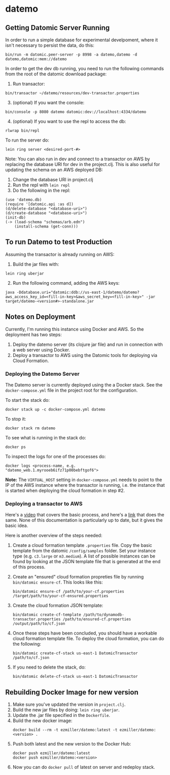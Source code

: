 # datemo

## Getting Datomic Server Running

In order to run a simple database for experimental develpoment, where it isn't
necessary to persist the data, do this:

```
bin/run -m datomic.peer-server -p 8998 -a datemo,datemo -d datemo,datomic:mem://datemo
```

In order to get the dev db running, you need to run the following commands from the root of the datomic download package:

1) Run transactor:

```
bin/transactor ~/datemo/resources/dev-transactor.properties
```

3) (optional) If you want the console:
```
bin/console -p 8080 datemo datomic:dev://localhost:4334/datemo
```

4) (optional) If you want to use the repl to access the db:
```
rlwrap bin/repl
```

To run the server do:

```
lein ring server <desired-port-#>
```

Note: You can also run in dev and connect to a transactor on AWS by replacing the database URI
for dev in the project.clj. This is also useful for updating the schema on an AWS deployed DB:

1) Change the database URI in project.clj
2) Run the repl with `lein repl`
3) Do the following in the repl:
```
(use 'datemo.db)
(require '[datomic.api :as d])
(d/delete-database "<database-uri>")
(d/create-database "<database-uri>")
(init-db)
(-> (load-schema "schemas/arb.edn")
    (install-schema (get-conn)))
```

## To run Datemo to test Production

Assuming the transactor is already running on AWS:

1) Build the jar files with:
```
lein ring uberjar
```

2) Run the following command, adding the AWS keys:
```
java -Ddatabase.uri="datomic:ddb://us-east-1/datemo/datemo?aws_access_key_id=<fill-in-key>&aws_secret_key=<fill-in-key>" -jar target/datemo-<version#>-standalone.jar
```

## Notes on Deployment

Currently, I'm running this instance using Docker and AWS. So the deployment has two steps:
1. Deploy the datemo server (its clojure jar file) and run in connection with a web server
using Docker.
2. Deploy a transactor to AWS using the Datomic tools for deploying via Cloud Formation.

### Deploying the Datemo Server

The Datemo server is currently deployed using the a Docker stack. See the `docker-compose.yml` file
in the project root for the configuration. 

To start the stack do:

```
docker stack up -c docker-compose.yml datemo
```

To stop it:

```
docker stack rm datemo
```

To see what is running in the stack do:

```
docker ps
```

To inspect the logs for one of the processes do:

```
docker logs <process-name, e.g. "datemo_web.1.myrooeb6ifz71p00bebftgof6">
```

**Note:** The `VIRTUAL_HOST` setting in `docker-compose.yml` needs to point to the IP of the
AWS instance where the transactor is running, i.e. the instance that is started when deploying
the cloud formation in step #2.

### Deploying a transactor to AWS

Here's a [video](https://www.youtube.com/watch?v=wG5grJP3jKY) that covers the basic process, and here's a [link](http://docs.datomic.com/aws.html) that does the same. None of this documentation is particularly up to date, but it gives the basic idea.

Here is another overview of the steps needed:

1. Create a cloud formation template `.properties` file. Copy the basic template from the
datomic `/config/samples` folder. Set your instance type (e.g. `c3.large` or `m3.medium`).
A list of possible instances can be found by looking at the JSON template file that is generated
at the end of this process.

2. Create an "ensured" cloud formation propreties file by running `bin/datomic ensure-cf`. This
looks like this:
    ```
    bin/datomic ensure-cf /path/to/your-cf.properties /target/path/to/your-cf-ensured.properties
    ```

3. Create the cloud formation JSON template:
    ```
    bin/datomic create-cf-template /path/to/dynamodb-transactor.properties /path/to/ensured-cf.properties /output/path/to/cf.json
    ```

4. Once these steps have been concluded, you should have a workable cloud formation template file.
To deploy the cloud formation, you can do the following:

    ```
    bin/datomic create-cf-stack us-east-1 DatomicTransactor /path/to/cf.json
    ```

5. If you need to delete the stack, do:

    ```
    bin/datomic delete-cf-stack us-east-1 DatomicTransactor
    ```

## Rebuilding Docker Image for new version

1. Make sure you've updated the version in `project.clj`.
2. Build the new jar files by doing: `lein ring uberjar`.
3. Update the .jar file specified in the `Dockerfile`.
4. Build the new docker image:
    ```
    docker build --rm -t ezmiller/datemo:latest -t ezmiller/datemo:<version> .
    ```
5. Push both latest and the new version to the Docker Hub:
    ```
    docker push ezmiller/datemo:latest
    docker push ezmiller/datemo:<version>
    ```
6. Now you can do `docker pull` of latest on server and redeploy stack.


